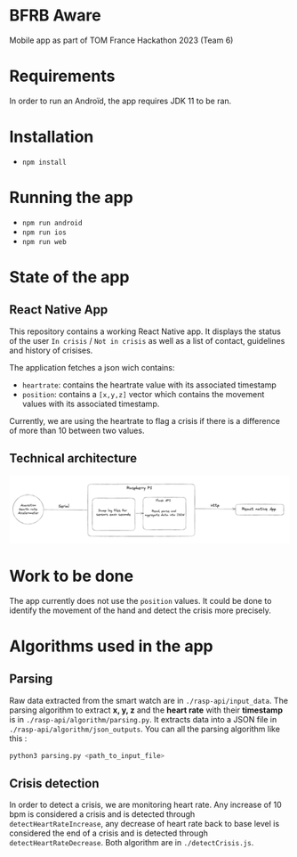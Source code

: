 # BFRB Aware

Mobile app as part of TOM France Hackathon 2023 (Team 6)

# Requirements

In order to run an Androïd, the app requires JDK 11 to be ran.

# Installation

- `npm install`

# Running the app

- `npm run android`
- `npm run ios`
- `npm run web`

# State of the app

## React Native App

This repository contains a working React Native app. It displays the status of the user `In crisis` / `Not in crisis`
as well as a list of contact, guidelines and history of crisises.

The application fetches a json wich contains:
- `heartrate`: contains the heartrate value with its associated timestamp
- `position`: contains a `[x,y,z]` vector which contains the movement values with its associated timestamp.

Currently, we are using the heartrate to flag a crisis if there is a difference of more than 10 between two values.

## Technical architecture
![alt text](./project-overview.png)

# Work to be done

The app currently does not use the `position` values. It could be done to identify the movement of the hand and detect
the crisis more precisely.

# Algorithms used in the app

## Parsing

Raw data extracted from the smart watch are in `./rasp-api/input_data`. The parsing algorithm to extract **x, y, z** and the **heart rate** with their **timestamp** is in `./rasp-api/algorithm/parsing.py`. It extracts data into a JSON file in `./rasp-api/algorithm/json_outputs`. You can all the parsing algorithm like this :

```zsh
python3 parsing.py <path_to_input_file>
```

## Crisis detection

In order to detect a crisis, we are monitoring heart rate. Any increase of 10 bpm is considered a crisis and is detected through `detectHeartRateIncrease`, any decrease of heart rate back to base level is considered the end of a crisis and is detected through `detectHeartRateDecrease`. Both algorithm are in `./detectCrisis.js`.
